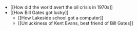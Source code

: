 - [[How did the world avert the oil crisis in 1970s]]
- [[How Bill Gates got lucky]]
	- [[How Lakeside school got a computer]]
	- [[Unluckiness of Kent Evans, best friend of Bill Gates]]